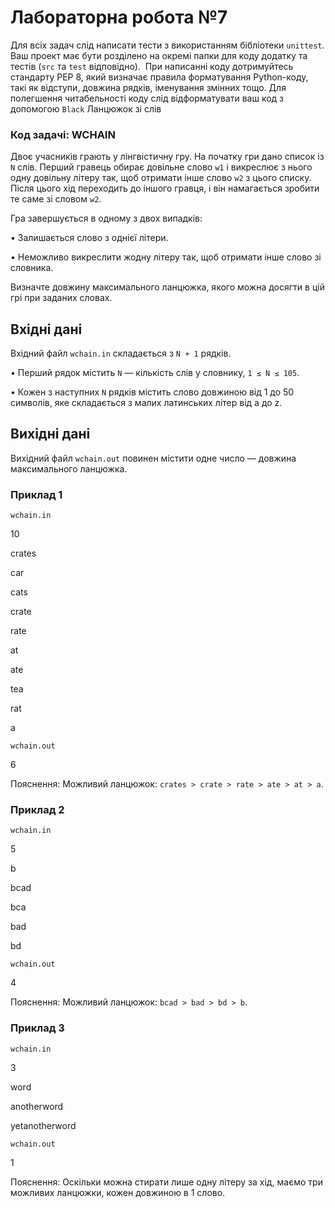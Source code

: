 # Лабораторна робота №7 

Для всіх задач слід написати тести з використанням бібліотеки `unittest`.  Ваш проект має бути розділено на окремі папки для коду додатку та тестів (`src` та `test` відповідно).
​
При написанні коду дотримуйтесь стандарту PEP 8, який визначає правила форматування Python-коду, такі як відступи, довжина рядків, іменування змінних тощо. Для полегшення читабельності коду слід відформатувати ваш код з допомогою  `Black`
Ланцюжок зi слiв

### Код задачi: WCHAIN

Двоє учасникiв грають у лiнгвiстичну гру. На початку гри дано список iз `N` слiв.
Перший гравець обирає довiльне слово `w1` i викреслює з нього одну довiльну лiтеру
так, щоб отримати iнше слово `w2` з цього списку. Пiсля цього хiд переходить до
iншого гравця, i вiн намагається зробити те саме зi словом `w2`.

Гра завершується в одному з двох випадкiв:

• Залишається слово з однiєї лiтери.

• Неможливо викреслити жодну лiтеру так, щоб отримати iнше слово зi словника.

Визначте довжину максимального ланцюжка, якого можна досягти в цiй грi при
заданих словах.

## Вхiднi данi
Вхiдний файл `wchain.in` складається з `N + 1` рядкiв.

• Перший рядок мiстить `N` — кiлькiсть слiв у словнику, `1 ≤ N ≤ 105`.

• Кожен з наступних `N` рядкiв мiстить слово довжиною вiд 1 до 50 символiв, яке
складається з малих латинських лiтер вiд a до z.

## Вихiднi данi

Вихiдний файл `wchain.out` повинен мiстити одне число — довжина максимального
ланцюжка.

### Приклад 1

`wchain.in`

10

crates

car

cats

crate

rate

at

ate

tea

rat

a

`wchain.out`

6

Пояснення: Можливий ланцюжок: `crates > crate > rate > ate > at > a`.

### Приклад 2

`wchain.in`

5

b

bcad

bca

bad

bd

`wchain.out`

4

Пояснення: Можливий ланцюжок: `bcad > bad > bd > b`.

### Приклад 3

`wchain.in`

3

word

anotherword

yetanotherword

`wchain.out`

1

Пояснення: Оскiльки можна стирати лише одну лiтеру за хiд, маємо три можливих
ланцюжки, кожен довжиною в 1 слово.